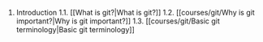 1. Introduction
	1.1. [[What is git?|What is git?]]
	1.2. [[courses/git/Why is git important?|Why is git important?]]
	1.3. [[courses/git/Basic git terminology|Basic git terminology]]

